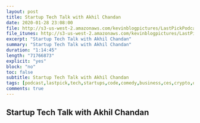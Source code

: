 ```yaml
---
layout: post
title: Startup Tech Talk with Akhil Chandan
date: 2020-01-28 23:08:00
file: http://s3-us-west-2.amazonaws.com/kevinblogpictures/LastPickPodcastE4.mp3
file_itunes: http://s3-us-west-2.amazonaws.com/kevinblogpictures/LastPickPodcastE4.m4a
excerpt: "Startup Tech Talk with Akhil Chandan"
summary: "Startup Tech Talk with Akhil Chandan"
duration: "1:14:45"
length: "71766873"
explicit: "yes"
block: "no"
toc: false
subtitle: Startup Tech Talk with Akhil Chandan
tags: [podcast,lastpick,tech,startups,code,comedy,business,ces,crypto,options,finance,stocks,javascript,java,python,ruby,html]
comments: true
---
```


## Startup Tech Talk with Akhil Chandan
